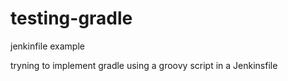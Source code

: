 # testing-gradle
jenkinfile example


tryning to implement gradle using a groovy script in a Jenkinsfile
